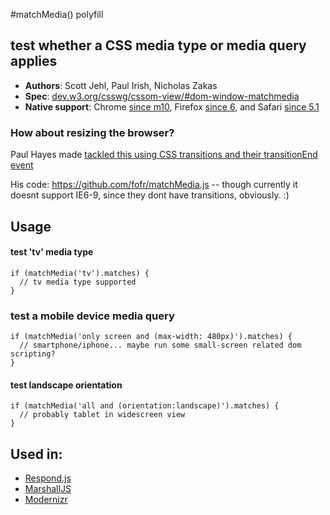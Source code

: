 #matchMedia() polyfill

## test whether a CSS media type or media query applies

* **Authors**: Scott Jehl, Paul Irish, Nicholas Zakas 
* **Spec**: [dev.w3.org/csswg/cssom-view/#dom-window-matchmedia](http://dev.w3.org/csswg/cssom-view/#dom-window-matchmedia)
* **Native support**: Chrome [since m10](http://trac.webkit.org/changeset/72552), Firefox [since 6](https://developer.mozilla.org/en/Firefox_6_for_developers), and Safari [since 5.1](https://developer.mozilla.org/en/DOM/window.matchMedia#Browser_compatibility)

### How about resizing the browser?
Paul Hayes made [tackled this using CSS transitions and their transitionEnd event](http://www.paulrhayes.com/2011-11/use-css-transitions-to-link-media-queries-and-javascript/) 

His code: https://github.com/fofr/matchMedia.js -- though currently it doesnt support IE6-9, since they dont have transitions, obviously. :)


## Usage

#### test 'tv' media type
    if (matchMedia('tv').matches) {
      // tv media type supported
    }

### test a mobile device media query
    if (matchMedia('only screen and (max-width: 480px)').matches) {
      // smartphone/iphone... maybe run some small-screen related dom scripting?
    }
    
#### test landscape orientation
    if (matchMedia('all and (orientation:landscape)').matches) {
      // probably tablet in widescreen view
    }


## Used in: 

* [Respond.js](https://github.com/scottjehl/Respond)
* [MarshallJS](https://github.com/PaulKinlan/marshall)
* [Modernizr](http://www.modernizr.com/)